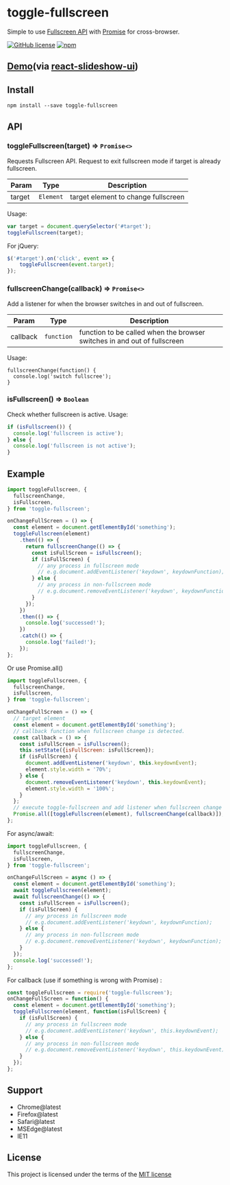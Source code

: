 toggle-fullscreen
===
Simple to use [Fullscreen API](https://developer.mozilla.org/en-US/docs/Web/API/Fullscreen_API) with [Promise](https://developer.mozilla.org/en-US/docs/Web/JavaScript/Reference/Global_Objects/Promise) for cross-browser.

[![GitHub license](https://img.shields.io/badge/license-MIT-blue.svg)](https://github.com/shisama/toggle-fullscreen/blob/master/LICENSE)
[![npm](https://img.shields.io/npm/dt/toggle-fullscreen.svg)](https://www.npmjs.com/package/toggle-fullscreen)

## [Demo](https://shisama.github.io/react-slideshow-ui/demo/)(via [react-slideshow-ui](https://www.npmjs.com/package/react-slideshow-ui))

## Install
```
npm install --save toggle-fullscreen
```

## API
### toggleFullscreen(target) ⇒ <code>Promise<></code>
Requests Fullscreen API.
Request to exit fullscreen mode if target is already fullscreen.
 
| Param  | Type                | Description  |
| ------ | ------------------- | ------------ |
| target  | <code>Element</code> | target element to change fullscreen|

Usage:
```js
var target = document.querySelector('#target');
toggleFullscreen(target);
```
For jQuery:
```js
$('#target').on('click', event => {
	toggleFullscreen(event.target);
});
```

### fullscreenChange(callback) ⇒ <code>Promise<></code>
Add a listener for when the browser switches in and out of fullscreen. 
 
| Param  | Type                | Description  |
| ------ | ------------------- | ------------ |
| callback  | <code>function</code> | function to be called when the browser switches in and out of fullscreen|

Usage:
```
fullscreenChange(function() {
  console.log('switch fullscree');
}
```
### isFullscreen() ⇒ <code>Boolean</code>
Check whether fullscreen is active.
Usage:
```js
if (isFullscreen()) {
  console.log('fullscreen is active');
} else {
  console.log('fullscreen is not active');
} 
```

## Example
```jsx harmony
import toggleFullscreen, {
  fullscreenChange,
  isFullscreen,
} from 'toggle-fullscreen';

onChangeFullScreen = () => {
  const element = document.getElementById('something');
  toggleFullscreen(element)
    .then(() => {
      return fullscreenChange(() => {
        const isFullScreen = isFullscreen();
        if (isFullScreen) {
          // any process in fullscreen mode
          // e.g.document.addEventListener('keydown', keydownFunction);
        } else {
          // any process in non-fullscreen mode
          // e.g.document.removeEventListener('keydown', keydownFunction);
        }
      });
    })
    .then(() => {
      console.log('successed!');
    })
    .catch(() => {
      console.log('failed!');
    });
};
```

Or use Promise.all()

```jsx harmony
import toggleFullscreen, {
  fullscreenChange,
  isFullscreen,
} from 'toggle-fullscreen';

onChangeFullScreen = () => {
  // target element
  const element = document.getElementById('something');
  // callback function when fullscreen change is detected.
  const callback = () => {
    const isFullScreen = isFullscreen();
    this.setState({isFullScreen: isFullScreen});
    if (isFullScreen) {
      document.addEventListener('keydown', this.keydownEvent);
      element.style.width = '70%';
    } else {
      document.removeEventListener('keydown', this.keydownEvent);
      element.style.width = '100%';
    }
  };
  // execute toggle-fullscreen and add listener when fullscreen change detected asynchronously
  Promise.all([toggleFullscreen(element), fullscreenChange(callback)]);
};
```

For async/await:
```jsx harmony
import toggleFullscreen, {
  fullscreenChange,
  isFullscreen,
} from 'toggle-fullscreen';

onChangeFullScreen = async () => {
  const element = document.getElementById('something');
  await toggleFullscreen(element);
  await fullscreenChange(() => {
    const isFullScreen = isFullscreen();
    if (isFullScreen) {
      // any process in fullscreen mode
      // e.g.document.addEventListener('keydown', keydownFunction);
    } else {
      // any process in non-fullscreen mode
      // e.g.document.removeEventListener('keydown', keydownFunction);
    }
  });
  console.log('successed!');
};
```

For callback (use if something is wrong with Promise) :
```js
const toggleFullscreen = require('toggle-fullscreen');
onChangeFullScreen = function() {
  const element = document.getElementById('something');
  toggleFullscreen(element, function(isFullScreen) {
    if (isFullScreen) {
      // any process in fullscreen mode
      // e.g.document.addEventListener('keydown', this.keydownEvent);
    } else {
      // any process in non-fullscreen mode
      // e.g.document.removeEventListener('keydown', this.keydownEvent);
    }
  });
};
```
## Support
- Chrome@latest
- Firefox@latest
- Safari@latest
- MSEdge@latest
- IE11

## License
This project is licensed under the terms of the
[MIT license](https://github.com/shisama/toggle-fullscreen/blob/master/LICENSE)
